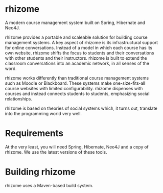 rhizome
=======

A modern course management system built on Spring, Hibernate and Neo4J.

rhizome provides a portable and scaleable solution for building course management systems. A key aspect of rhizome is its infrastructural support for online conversations. Instead of a model in which each course has its own website, rhizome shifts the focus to students and their conversations with other students and their instructors. rhizome is built to extend the classroom conversations into an academic network, in all senses of the word.

rhizome works differently than traditional course management systems such as Moodle or Blackboard. These systems make one-size-fits-all course websites with limited configurability. rhizome dispenses with courses and instead connects students to students, emphasizing social relationships.

rhizome is based on theories of social systems which, it turns out, translate into the programming world very well. 

Requirements
============

At the very least, you will need Spring, Hibernate, Neo4J and a copy of rhizome. We use the latest versions of these tools.

Building rhizome
================

rhizome uses a Maven-based build system.


